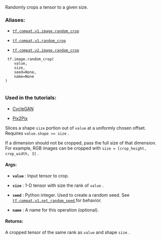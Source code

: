 Randomly crops a tensor to a given size.



### Aliases:

- [ `tf.compat.v1.image.random_crop` ](/api_docs/python/tf/image/random_crop)

- [ `tf.compat.v1.random_crop` ](/api_docs/python/tf/image/random_crop)

- [ `tf.compat.v2.image.random_crop` ](/api_docs/python/tf/image/random_crop)



```
 tf.image.random_crop(
    value,
    size,
    seed=None,
    name=None
)
 
```



### Used in the tutorials:

- [CycleGAN](https://tensorflow.google.cn/tutorials/generative/cyclegan)

- [Pix2Pix](https://tensorflow.google.cn/tutorials/generative/pix2pix)

Slices a shape  `size`  portion out of  `value`  at a uniformly chosen offset.
Requires  `value.shape >= size` .

If a dimension should not be cropped, pass the full size of that dimension.
For example, RGB images can be cropped with
 `size = [crop_height, crop_width, 3]` .



#### Args:

- **`value`** : Input tensor to crop.

- **`size`** : 1-D tensor with size the rank of  `value` .

- **`seed`** : Python integer. Used to create a random seed. See
[ `tf.compat.v1.set_random_seed` ](https://tensorflow.google.cn/api_docs/python/tf/compat/v1/set_random_seed)
for behavior.

- **`name`** : A name for this operation (optional).



#### Returns:
A cropped tensor of the same rank as  `value`  and shape  `size` .

